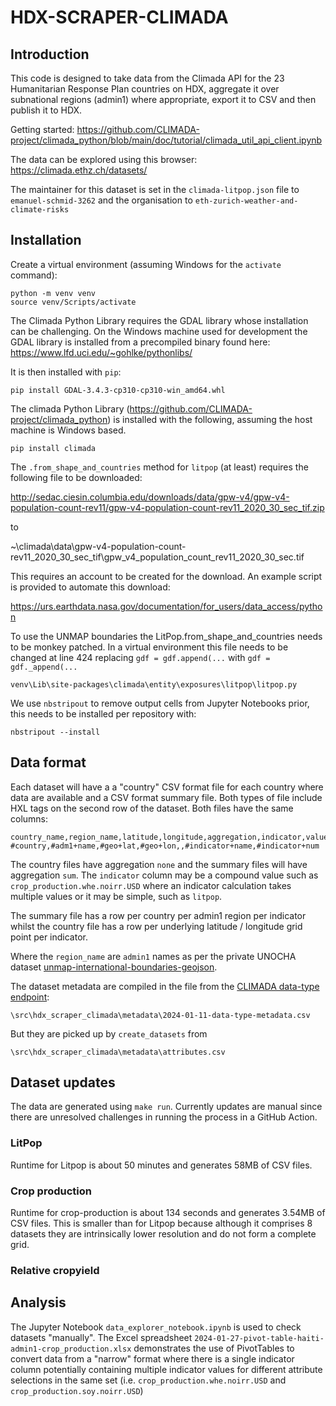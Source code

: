 # HDX-SCRAPER-CLIMADA

## Introduction

This code is designed to take data from the Climada API for the 23 Humanitarian Response Plan countries on HDX, aggregate it over subnational regions (admin1) where appropriate, export it to CSV and then publish it to HDX.

Getting started:
https://github.com/CLIMADA-project/climada_python/blob/main/doc/tutorial/climada_util_api_client.ipynb

The data can be explored using this browser:
https://climada.ethz.ch/datasets/

The maintainer for this dataset is set in the `climada-litpop.json` file to `emanuel-schmid-3262` and the organisation to `eth-zurich-weather-and-climate-risks`

## Installation 
Create a virtual environment (assuming Windows for the `activate` command):

```shell
python -m venv venv
source venv/Scripts/activate
```

The Climada Python Library requires the GDAL library whose installation can be challenging. On the
Windows machine used for development the GDAL library is installed from a precompiled binary found
here: https://www.lfd.uci.edu/~gohlke/pythonlibs/

It is then installed with `pip`:

```shell
pip install GDAL-3.4.3-cp310-cp310-win_amd64.whl
```

The climada Python Library (https://github.com/CLIMADA-project/climada_python) is installed with the
following, assuming the host machine is Windows based. 

```shell
pip install climada
```

The `.from_shape_and_countries` method for `litpop` (at least) requires the following file to be downloaded:

http://sedac.ciesin.columbia.edu/downloads/data/gpw-v4/gpw-v4-population-count-rev11/gpw-v4-population-count-rev11_2020_30_sec_tif.zip

to

~\climada\data\gpw-v4-population-count-rev11_2020_30_sec_tif\gpw_v4_population_count_rev11_2020_30_sec.tif

This requires an account to be created for the download. An example script is provided to automate this download:

https://urs.earthdata.nasa.gov/documentation/for_users/data_access/python


To use the UNMAP boundaries the LitPop.from_shape_and_countries needs to be monkey patched. In a virtual environment this file needs to be
changed at line 424 replacing `gdf = gdf.append(...` with `gdf = gdf._append(...`

```
venv\Lib\site-packages\climada\entity\exposures\litpop\litpop.py
```

We use `nbstripout` to remove output cells from Jupyter Notebooks prior, this needs to be installed per repository with:

```
nbstripout --install
```

## Data format

Each dataset will have a a "country" CSV format file for each country where data are available and a CSV format summary file. Both types of file include HXL tags on the second row of the dataset. Both files have the same columns:
```
country_name,region_name,latitude,longitude,aggregation,indicator,value
#country,#adm1+name,#geo+lat,#geo+lon,,#indicator+name,#indicator+num
```

The country files have aggregation `none` and the summary files will have aggregation `sum`. The `indicator` column may be a compound value such as `crop_production.whe.noirr.USD` where an indicator calculation takes multiple values or it may be simple, such as `litpop`.

The summary file has a row per country per admin1 region per indicator whilst the country file has a row per underlying latitude / longitude grid point per indicator. 

Where the `region_name` are `admin1` names as per the private UNOCHA dataset [unmap-international-boundaries-geojson]([unmap-international-boundaries-geojson](https://data.humdata.org/dataset/unmap-international-boundaries-geojson)).

The dataset metadata are compiled in the file from the [CLIMADA data-type endpoint](https://climada.ethz.ch/data-types/):
```
\src\hdx_scraper_climada\metadata\2024-01-11-data-type-metadata.csv
```
But they are picked up by `create_datasets` from 
```
\src\hdx_scraper_climada\metadata\attributes.csv
``` 

## Dataset updates

The data are generated using `make run`. Currently updates are manual since there are unresolved challenges in running the process in a GitHub Action.

### LitPop

Runtime for Litpop is about 50 minutes and generates 58MB of CSV files.

### Crop production

Runtime for crop-production is about 134 seconds and generates 3.54MB of CSV files. This is smaller than for Litpop because although it comprises 8 datasets they are intrinsically lower resolution and do not form a complete grid.

### Relative cropyield

## Analysis


The Jupyter Notebook `data_explorer_notebook.ipynb` is used to check datasets "manually". The Excel spreadsheet `2024-01-27-pivot-table-haiti-admin1-crop_production.xlsx` demonstrates the use of PivotTables to convert data from a "narrow" format where there is a single indicator column potentially containing multiple indicator values for different attribute selections in the same set (i.e. `crop_production.whe.noirr.USD` and `crop_production.soy.noirr.USD`)





